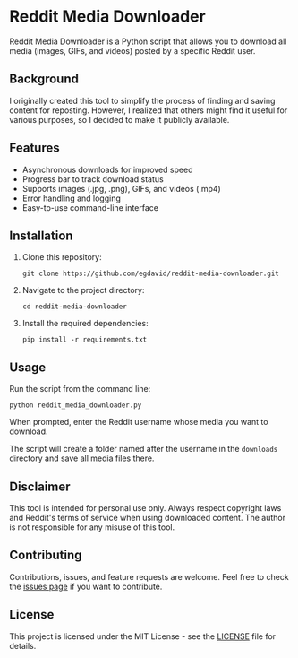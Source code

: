 # Reddit Media Downloader

Reddit Media Downloader is a Python script that allows you to download all media (images, GIFs, and videos) posted by a specific Reddit user.

## Background

I originally created this tool to simplify the process of finding and saving content for reposting. However, I realized that others might find it useful for various purposes, so I decided to make it publicly available.

## Features

- Asynchronous downloads for improved speed
- Progress bar to track download status
- Supports images (.jpg, .png), GIFs, and videos (.mp4)
- Error handling and logging
- Easy-to-use command-line interface

## Installation

1. Clone this repository:

   `git clone https://github.com/egdavid/reddit-media-downloader.git`

2. Navigate to the project directory:

   `cd reddit-media-downloader`

3. Install the required dependencies:

   `pip install -r requirements.txt`

## Usage

Run the script from the command line:

`python reddit_media_downloader.py`

When prompted, enter the Reddit username whose media you want to download.

The script will create a folder named after the username in the `downloads` directory and save all media files there.

## Disclaimer

This tool is intended for personal use only. Always respect copyright laws and Reddit's terms of service when using downloaded content. The author is not responsible for any misuse of this tool.

## Contributing

Contributions, issues, and feature requests are welcome. Feel free to check the [issues page](https://github.com/egdavid/reddit-media-downloader/issues) if you want to contribute.

## License

This project is licensed under the MIT License - see the [LICENSE](LICENSE) file for details.
